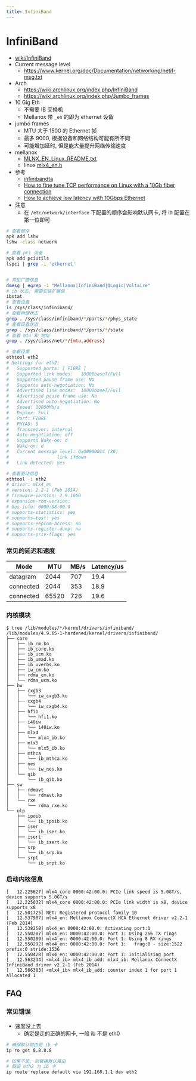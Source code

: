 ```yaml
---
title: InfiniBand
---
```


# InfiniBand

- [wiki/InfiniBand](https://en.wikipedia.org/wiki/InfiniBand)
- Current message level
  - https://www.kernel.org/doc/Documentation/networking/netif-msg.txt
- Arch
  - https://wiki.archlinux.org/index.php/InfiniBand
  - https://wiki.archlinux.org/index.php/Jumbo_frames
- 10 Gig Eth
  - 不需要 IB 交换机
  - Mellanox 带 `_en` 的即为 ethernet 设备
- jumbo frames
  - MTU 大于 1500 的 Ethernet 帧
  - 最多 9000, 根据设备和网络结构可能有所不同
  - 可能增加延时, 但是能大量提升网络传输速度
- mellanox
  - [MLNX_EN_Linux_README.txt](http://www.mellanox.com/related-docs/prod_software/MLNX_EN_Linux_README.txt)
  - linux [mlx4_en.h](https://github.com/torvalds/linux/blob/master/drivers/net/ethernet/mellanox/mlx4/mlx4_en.h)
- 参考
  - [infinibandta](http://www.infinibandta.org/)
  - [How to fine tune TCP performance on Linux with a 10Gb fiber connection](https://serverfault.com/questions/757961)
  - [How to achieve low latency with 10Gbps Ethernet](https://blog.cloudflare.com/how-to-achieve-low-latency/)
- 注意
  - 在 `/etc/network/interface` 下配置的顺序会影响默认网卡, 将 ib 配置在第一位即可

```bash
# 查看邮件
apk add lshw
lshw -class network

# 查看 pci 设备
apk add pciutils
lspci | grep -i 'ethernet'


# 常见厂商信息
dmesg | egrep -i "Mellanox|InfiniBand|QLogic|Voltaire"
# ib 状态, 需要安装扩展包
ibstat
# 查看设备
ls /sys/class/infiniband/
# 查看物理状态
grep . /sys/class/infiniband/*/ports/*/phys_state
# 查看设备状态
grep . /sys/class/infiniband/*/ports/*/state
# 查看 mtu 和 地址
grep . /sys/class/net/*/{mtu,address}

# 查看设置
ethtool eth2
# Settings for eth2:
# 	Supported ports: [ FIBRE ]
# 	Supported link modes:   10000baseT/Full
# 	Supported pause frame use: No
# 	Supports auto-negotiation: No
# 	Advertised link modes:  10000baseT/Full
# 	Advertised pause frame use: No
# 	Advertised auto-negotiation: No
# 	Speed: 10000Mb/s
# 	Duplex: Full
# 	Port: FIBRE
# 	PHYAD: 0
# 	Transceiver: internal
# 	Auto-negotiation: off
# 	Supports Wake-on: d
# 	Wake-on: d
# 	Current message level: 0x00000014 (20)
# 			       link ifdown
# 	Link detected: yes

# 查看驱动信息
ethtool -i eth2
# driver: mlx4_en
# version: 2.2-1 (Feb 2014)
# firmware-version: 2.9.1000
# expansion-rom-version:
# bus-info: 0000:08:00.0
# supports-statistics: yes
# supports-test: yes
# supports-eeprom-access: no
# supports-register-dump: no
# supports-priv-flags: yes
```

### 常见的延迟和速度

| Mode      | MTU   | MB/s | Latency/us |
| --------- | ----- | ---- | ---------- |
| datagram  | 2044  | 707  | 19.4       |
| connected | 2044  | 353  | 18.9       |
| connected | 65520 | 726  | 19.6       |

### 内核模块

```
$ tree /lib/modules/*/kernel/drivers/infiniband/
/lib/modules/4.9.65-1-hardened/kernel/drivers/infiniband/
├── core
│   ├── ib_cm.ko
│   ├── ib_core.ko
│   ├── ib_ucm.ko
│   ├── ib_umad.ko
│   ├── ib_uverbs.ko
│   ├── iw_cm.ko
│   ├── rdma_cm.ko
│   └── rdma_ucm.ko
├── hw
│   ├── cxgb3
│   │   └── iw_cxgb3.ko
│   ├── cxgb4
│   │   └── iw_cxgb4.ko
│   ├── hfi1
│   │   └── hfi1.ko
│   ├── i40iw
│   │   └── i40iw.ko
│   ├── mlx4
│   │   └── mlx4_ib.ko
│   ├── mlx5
│   │   └── mlx5_ib.ko
│   ├── mthca
│   │   └── ib_mthca.ko
│   ├── nes
│   │   └── iw_nes.ko
│   └── qib
│       └── ib_qib.ko
├── sw
│   ├── rdmavt
│   │   └── rdmavt.ko
│   └── rxe
│       └── rdma_rxe.ko
└── ulp
    ├── ipoib
    │   └── ib_ipoib.ko
    ├── iser
    │   └── ib_iser.ko
    ├── isert
    │   └── ib_isert.ko
    ├── srp
    │   └── ib_srp.ko
    └── srpt
        └── ib_srpt.ko
```

### 启动内核信息

```
[   12.225627] mlx4_core 0000:42:00.0: PCIe link speed is 5.0GT/s, device supports 5.0GT/s
[   12.225632] mlx4_core 0000:42:00.0: PCIe link width is x8, device supports x8
[   12.501725] NET: Registered protocol family 10
[   12.537987] mlx4_en: Mellanox ConnectX HCA Ethernet driver v2.2-1 (Feb 2014)
[   12.538258] mlx4_en 0000:42:00.0: Activating port:1
[   12.550287] mlx4_en: 0000:42:00.0: Port 1: Using 256 TX rings
[   12.550289] mlx4_en: 0000:42:00.0: Port 1: Using 8 RX rings
[   12.550292] mlx4_en: 0000:42:00.0: Port 1:   frag:0 - size:1522 prefix:0 stride:1536
[   12.550428] mlx4_en: 0000:42:00.0: Port 1: Initializing port
[   12.563234] <mlx4_ib> mlx4_ib_add: mlx4_ib: Mellanox ConnectX InfiniBand driver v2.2-1 (Feb 2014)
[   12.566383] <mlx4_ib> mlx4_ib_add: counter index 1 for port 1 allocated 1
```

## FAQ

### 常见错误

- 速度没上去
  - 确定是走的正确的网卡, 一般 ib 不是 eth0

```bash
# 确保默认路由是 ib 卡
ip ro get 8.8.8.8

# 如果不是, 则替换默认路由
# 假设 eth2 为 ib 卡
ip route replace default via 192.168.1.1 dev eth2
```
